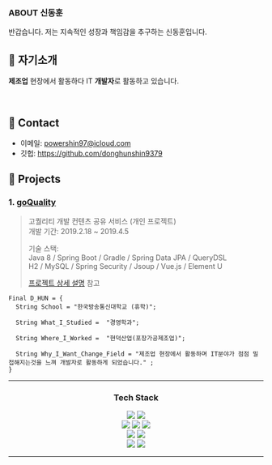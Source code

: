 
### ABOUT 신동훈
반갑습니다. 저는 지속적인 성장과 책임감을 추구하는 신동훈입니다. 
</br>

## :pushpin: 자기소개
**제조업** 현장에서 활동하다 IT **개발자**로 활동하고 있습니다.

</br>

## :pushpin: Contact
- 이메일: powershin97@icloud.com
- 깃헙: https://github.com/donghunshin9379



## :pushpin: Projects
### 1. [goQuality](https://github.com/Integerous/goQuality)
>고퀄리티 개발 컨텐츠 공유 서비스 (개인 프로젝트)  
>개발 기간: 2019.2.18 ~ 2019.4.5  
>  
>기술 스택:  
>Java 8 / Spring Boot / Gradle / Spring Data JPA / QueryDSL  
>H2 / MySQL / Spring Security / Jsoup / Vue.js / Element U  
>  
>[프로젝트 상세 설명](https://github.com/Integerous/goQuality) 참고

```
Final D_HUN = {
  String School = "한국방송통신대학교 (휴학)";

  String What_I_Studied =  "경영학과";

  String Where_I_Worked =  "현덕산업(포장가공제조업)";

  String Why_I_Want_Change_Field = "제조업 현장에서 활동하며 IT분야가 점점 밀접해지는것을 느껴 개발자로 활동하게 되었습니다." ;
}
```

<hr>
<div align="center">
    <h3>Tech Stack</h3>
</div>
<div align="center">
    <p>
        <img src="https://img.shields.io/badge/Java-007396?style=flat&logo=Java&logoColor=white" />
        <img src="https://img.shields.io/badge/JavaScript-F7DF1E?style=flat&logo=JavaScript&logoColor=white" />
        <br>
        <img src="https://img.shields.io/badge/HTML5-E34F26?style=flat&logo=HTML5&logoColor=white" />
	    <img src="https://img.shields.io/badge/CSS-1572B6?style=flat&logo=CSS&logoColor=white" />
        <img src="https://img.shields.io/badge/jQuery-0769AD?style=flat&logo=jQuery&logoColor=white" />
        <br>
        <img src="https://img.shields.io/badge/Spring-6DB33F?style=flat&logo=Spring&logoColor=white" />
        <img src="https://img.shields.io/badge/apache tomcat-F8DC75?style=for-the-badge&logo=apachetomcat&logoColor=white">
        <br>
        <img src="https://img.shields.io/badge/oracle-F80000?style=for-the-badge&logo=oracle&logoColor=white">
        <img src="https://img.shields.io/badge/MyBatis-bf0603?style=flat&logo=Java&logoColor=white" />
    </p>
</div>
<hr>    
